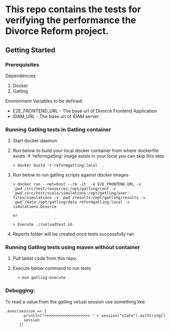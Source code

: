 # This repo contains the tests for verifying the performance the Divorce Reform project.


## Getting Started

### Prerequisites

Dependencies
1. Docker
2. Gatling 

Environment Variables to be defined:
* E2E_FRONTEND_URL - The base url of Divorce Frontend Application
* IDAM_URL - The base url of IDAM server


### Running Gatling tests in Gatling container

1. Start docker daemon 
2. Run below to build your local docker container from where dockerfile exists.  If 'reformgatling' image exists in your local you can skip this step

    ```
    > docker build -t reformgatling:local  .

    ```


3. Run below to run gatling scripts against docker images
    ```
   > docker run --net=host --rm -it  -e E2E_FRONTEND_URL -v `pwd`/src/test/resources:/opt/gatling/conf -v `pwd`/src/test/scala/simulations:/opt/gatling/user-files/simulations -v `pwd`/results:/opt/gatling/results -v `pwd`/data:/opt/gatling/data reformgatling:local -s simulations.Divorce

   or

   > Execute ./runloadtest.sh

   ```
    
4. Reports folder will be created once tests successfully ran


### Running Gatling tests using maven without container

1. Pull latest code from this repo.

2. Execute below command to run tests

    ```
      > mvn gatling:execute

    ```

### Debugging:
To read a value from the gatling virtual session use something like:
```
.exec(session => {
        println(">>>>>>>>>>>>>>>>>>>> " + session("state").as[String])
        session
      })
```